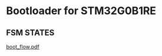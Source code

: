 # Bootloader for STM32G0B1RE


## FSM STATES  
[boot_flow.pdf](https://github.com/francescoolivieri/BLE-Firmware-Update-STM32G0B1RE/files/12999742/boot_flow.pdf)
